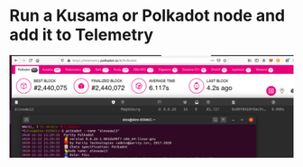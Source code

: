 # Run a Kusama or Polkadot node and add it to Telemetry
![1](https://github.com/alexwaw/polkahw/blob/main/Screenshot%20from%202020-11-12%2021-32-23.png)
